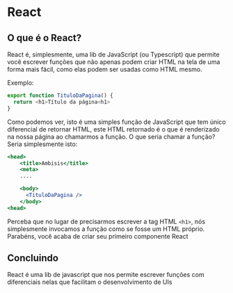 # React

## O que é o React?

React é, simplesmente, uma lib de JavaScript (ou Typescript) que permite você escrever funções que não apenas podem criar HTML na tela de uma forma mais fácil, como elas podem ser usadas como HTML mesmo.

Exemplo:

```js
export function TituloDaPagina() {
  return <h1>Título da página<h1>
}
```

Como podemos ver, isto é uma simples função de JavaScript que tem único diferencial de retornar HTML, este HTML retornado é o que é renderizado na nossa página ao chamarmos a função. O que seria chamar a função? Seria simplesmente isto:

```jsx
<head>
    <title>Ambisis</title>
    <meta>
    ....

    <body>
      <TituloDaPagina />
    </body>
<head>
```

Perceba que no lugar de precisarmos escrever a tag HTML `<h1>`, nós simplesmente invocamos a função como se fosse um HTML próprio. Parabéns, você acaba de criar seu primeiro componente React

## Concluindo

React é uma lib de javascript que nos permite escrever funções com diferenciais nelas que facilitam o desenvolvimento de UIs
